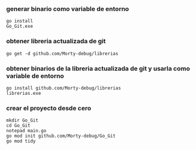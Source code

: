 
### generar binario como variable de entorno
```batch
go install 
Go_Git.exe
```


### obtener libreria actualizada de git
```batch
go get -d github.com/Morty-debug/librerias
```


### obtener binarios de la libreria actualizada de git y usarla como variable de entorno
```batch
go install github.com/Morty-debug/librerias
librerias.exe
```


### crear el proyecto desde cero
```batch
mkdir Go_Git 
cd Go_Git 
notepad main.go
go mod init github.com/Morty-debug/Go_Git
go mod tidy
```
